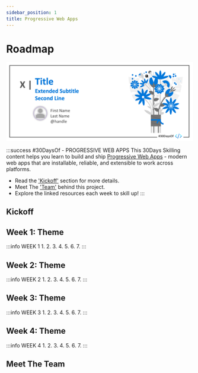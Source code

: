 ```yaml
---
sidebar_position: 1
title: Progressive Web Apps
---
```


# Roadmap

![Banner Placeholder](./../../static/img/banners/blue-flowers.png) 

:::success #30DaysOf - PROGRESSIVE WEB APPS
This 30Days Skilling content helps you learn to build and ship [Progressive Web Apps](https://docs.microsoft.com/en-us/microsoft-edge/progressive-web-apps-chromium/) - modern web apps that are installable, reliable, and extensible to work across platforms.

 * Read the ['Kickoff'](#kickoff) section for more details.
 * Meet The ['Team'](#meet-the-team) behind this project.
 * Explore the linked resources each week to skill up!
:::


## Kickoff 

## Week 1: Theme

:::info WEEK 1 
 1.
 2.
 3.
 4.
 5.
 6.
 7.
:::

## Week 2: Theme

:::info WEEK 2
 1.
 2.
 3.
 4.
 5.
 6.
 7.
:::

## Week 3: Theme

:::info WEEK 3
 1.
 2.
 3.
 4.
 5.
 6.
 7.
:::

## Week 4: Theme

:::info WEEK 4
 1.
 2.
 3.
 4.
 5.
 6.
 7.
:::

## Meet The Team
